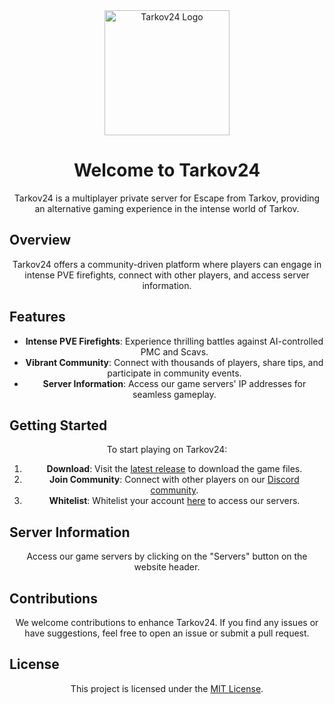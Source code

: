 <div align="center">
  <img src="https://i.imgur.com/NOmAwge.png" alt="Tarkov24 Logo" width="200"/>
</div>

<h1 align="center">Welcome to Tarkov24</h1>

<p align="center">Tarkov24 is a multiplayer private server for Escape from Tarkov, providing an alternative gaming experience in the intense world of Tarkov.</p>

## Overview

<p align="center">Tarkov24 offers a community-driven platform where players can engage in intense PVE firefights, connect with other players, and access server information.</p>

## Features

<ul align="center">
  <li><strong>Intense PVE Firefights</strong>: Experience thrilling battles against AI-controlled PMC and Scavs.</li>
  <li><strong>Vibrant Community</strong>: Connect with thousands of players, share tips, and participate in community events.</li>
  <li><strong>Server Information</strong>: Access our game servers' IP addresses for seamless gameplay.</li>
</ul>

## Getting Started

<p align="center">To start playing on Tarkov24:</p>

<ol align="center">
  <li><strong>Download</strong>: Visit the <a href="https://github.com/robwhitewick/tarkovMultiplayerFiles/releases/tag/latest">latest release</a> to download the game files.</li>
  <li><strong>Join Community</strong>: Connect with other players on our <a href="https://discord.gg/8dAtjFe9Su">Discord community</a>.</li>
  <li><strong>Whitelist</strong>: Whitelist your account <a href="https://discord.com/channels/1193823641025138800/1195488587395895427/1195490014344249465">here</a> to access our servers.</li>
</ol>

## Server Information

<p align="center">Access our game servers by clicking on the "Servers" button on the website header.</p>

## Contributions

<p align="center">We welcome contributions to enhance Tarkov24. If you find any issues or have suggestions, feel free to open an issue or submit a pull request.</p>

## License

<p align="center">This project is licensed under the <a href="LICENSE">MIT License</a>.</p>


